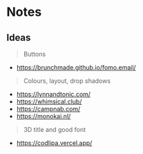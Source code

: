 # Notes

## Ideas

> Buttons
- https://brunchmade.github.io/fomo.email/

> Colours, layout, drop shadows
- https://lynnandtonic.com/
- https://whimsical.club/
- https://campnab.com/
- https://monokai.nl/

> 3D title and good font
- https://codlipa.vercel.app/